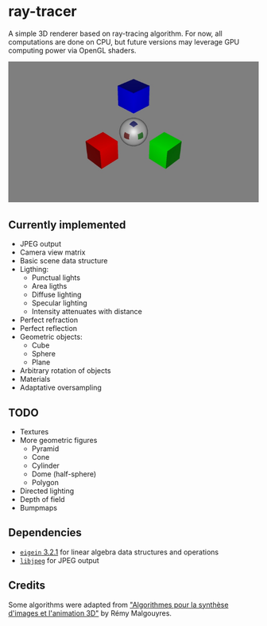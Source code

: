 ray-tracer
==========

A simple 3D renderer based on ray-tracing algorithm.
For now, all computations are done on CPU, but future versions may leverage GPU computing power via OpenGL shaders.

![Render example](renders/such-coordinates.jpg)

## Currently implemented

- JPEG output
- Camera view matrix
- Basic scene data structure
- Ligthing:
  - Punctual lights
  - Area ligths
  - Diffuse lighting
  - Specular lighting
  - Intensity attenuates with distance
- Perfect refraction
- Perfect reflection
- Geometric objects:
  - Cube
  - Sphere
  - Plane
- Arbitrary rotation of objects
- Materials
- Adaptative oversampling

## TODO

- Textures
- More geometric figures
  - Pyramid
  - Cone
  - Cylinder
  - Dome (half-sphere)
  - Polygon
- Directed lighting
- Depth of field
- Bumpmaps

## Dependencies

- [`eigein` 3.2.1](http://eigen.tuxfamily.org/) for linear algebra data structures and operations
- [`libjpeg`](http://www.ijg.org/) for JPEG output

## Credits

Some algorithms were adapted from ["Algorithmes pour la synthèse d'images et l'animation 3D"](http://www.dunod.com/informatique-multimedia/graphisme-et-web-design/web-design-et-animation-web/algorithmes-pour-la-synthese-dimages-et-lani) by Rémy Malgouyres.
